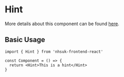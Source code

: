 # Hint

More details about this component can be found [here](https://service-manual.nhs.uk/design-system/components/hint-text).

## Basic Usage

```tsx
import { Hint } from 'nhsuk-frontend-react'

const Component = () => {
  return <Hint>This is a hint</Hint>
}
```
